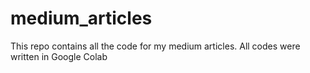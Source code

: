 # medium_articles
This repo contains all the code for my medium articles. All codes were written in Google Colab
